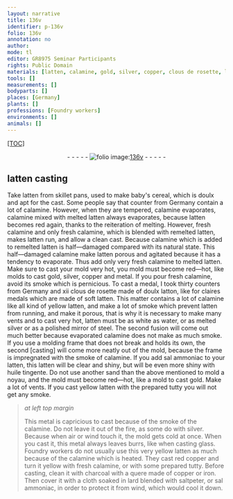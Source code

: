 ```yaml
---
layout: narrative
title: 136v
identifier: p-136v
folio: 136v
annotation: no
author:
mode: tl
editor: GR8975 Seminar Participants
rights: Public Domain
materials: [latten, calamine, gold, silver, copper, clous de rosette, latton, water, steel, sal ammoniac, huile tingente, glass, red copper, charcoal, iron, lard, saltpeter]
tools: []
measurements: []
bodyparts: []
places: [Germany]
plants: []
professions: [Foundry workers]
environments: []
animals: []
---
```


<p><a href="{{ site.baseurl }}/diplomatic/">[TOC]</a></p><div class="folio" align="center">- - - - - <a href="http://gallica.bnf.fr/ark:/12148/btv1b10500001g/f278.image" target="_blank"><img src="https://cu-mkp.github.io/2017-workshop-edition/assets/photo-icon.png" alt="folio image: " style="display:inline-block; margin-bottom:-3px;"/>136v</a> - - - - - </div>  
  

##  <span class="m">latten</span> casting

 
 Take <span class="m">latten</span> from skillet pans, used to make baby's cereal, which is doulx and apt for the cast. Some people say that counter from <span class="pl">Germany</span> contain a lot of <span class="m">calamine</span>. However, when they are tempered, <span class="m">calamine</span> evaporates, <span class="m">calamine</span> mixed with melted <span class="m">latten</span> always evaporates, because <span class="m">latten</span> becomes red again, thanks to the reiteration of melting. However, fresh <span class="m">calamine</span> and only fresh <span class="m">calamine</span>, which is blended with remelted <span class="m">latten</span>, makes <span class="m">latten</span> run, and allow a clean cast. Because <span class="m">calamine</span> which is added to remelted <span class="m">latten</span> is half—damaged compared with its natural state. This half—damaged <span class="m">calamine</span> make <span class="m">latten</span> porous and agitated because it has a tendency to evaporate. Thus add only very fresh <span class="m">calamine</span> to melted <span class="m">latten</span>. Make sure to cast your mold very hot, you mold must become red—hot, like molds to cast <span class="m">gold</span>, <span class="m">silver</span>, <span class="m">copper</span> and metal. If you pour fresh <span class="m">calamine</span>, avoid its smoke which is pernicious. To cast a medal, I took thirty counters from <span class="pl">Germany</span> and xii <span class="m">clous de rosette</span> made of doulx <span class="m">latton</span>, like for claires medals which are made of soft <span class="m">latten</span>. This matter contains a lot of calamine like all kind of yellow <span class="m">latten</span>, and make a lot of smoke which prevent <span class="m">latten</span> from running, and make it porous, that is why it is necessary to make many vents and to cast very hot, <span class="m">latten</span> must be as white as <span class="m">water</span>, or as melted <span class="m">silver</span> or as a polished mirror of <span class="m">steel</span>. The second fusion will come out much better because evaporated <span class="m">calamine</span> does not make as much smoke. If you use a molding frame that does not break and holds its own, the second [casting] will come more neatly out of the mold, because the frame is impregnated with the smoke of <span class="m">calamine</span>. If you add <span class="m">sal ammoniac</span> to your <span class="m">latten</span>, this <span class="m">latten</span> will be clear and shiny, but will be even more shiny with <span class="m">huile tingente</span>. Do not use another sand than the above mentioned to mold a noyau, and the mold must become red—hot, like a mold to cast <span class="m">gold</span>. Make a lot of vents. If you cast yellow latten with the prepared tutty you will not get any smoke.
 
> *at left top margin*
> 
> 
>   This metal is capricious to cast because of the smoke of the <span class="m">calamine</span>. Do not leave it out of the fire, as some do with <span class="m">silver</span>. Because when air or wind touch it, the mold gets cold at once. When you cast it, this metal always leaves burrs, like when casting <span class="m">glass</span>. <span class="pro">Foundry workers</span> do not usually use this very yellow <span class="m">latten</span> as much because of the <span class="m">calamine</span> which is heated. They cast <span class="m">red copper</span> and turn it yellow with fresh <span class="m">calamine</span>, or with some prepared tutty. Before casting, clean it with <span class="m">charcoal</span> with a quere made of <span class="m">copper</span> or <span class="m">iron</span>. Then cover it with a cloth soaked in <span class="m">lard</span> blended with <span class="m">saltpeter</span>, or <span class="m">sal ammoniac</span>, in order to protect it from wind, which would cool it down.
 
